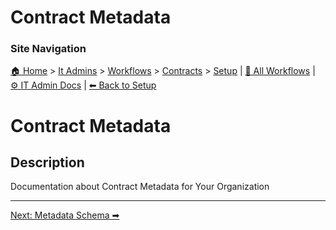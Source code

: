 <!-- description: Documentation about Contract Metadata for Your Organization. -->

# Contract Metadata

### Site Navigation
[🏠 Home](../../../../README.md) > [It Admins](../../../README.md) > [Workflows](../../README.md) > [Contracts](../README.md) > [Setup](README.md) | [📂 All Workflows](../../../../users/users.md) | [⚙ IT Admin Docs](../../../../it-admins/README.md) | [⬅ Back to Setup](README.md)

# Contract Metadata

## Description

Documentation about Contract Metadata for Your Organization

---

[Next: Metadata Schema ➡](metadata-schema.md)